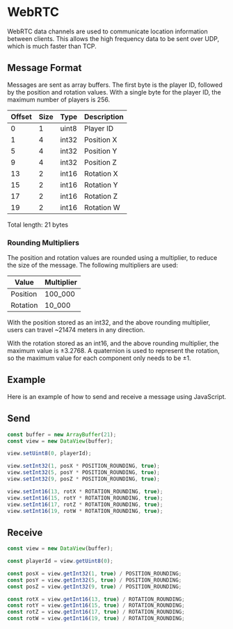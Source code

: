 # WebRTC

WebRTC data channels are used to communicate location information between clients. This allows the high frequency data to be sent over UDP, which is much faster than TCP.

## Message Format

Messages are sent as array buffers. The first byte is the player ID, followed by the position and rotation values. With a single byte for the player ID, the maximum number of players is 256.

| Offset | Size | Type  | Description |
| ------ | ---- | ----- | ----------- |
| 0      | 1    | uint8 | Player ID   |
| 1      | 4    | int32 | Position X  |
| 5      | 4    | int32 | Position Y  |
| 9      | 4    | int32 | Position Z  |
| 13     | 2    | int16 | Rotation X  |
| 15     | 2    | int16 | Rotation Y  |
| 17     | 2    | int16 | Rotation Z  |
| 19     | 2    | int16 | Rotation W  |

Total length: 21 bytes

### Rounding Multipliers

The position and rotation values are rounded using a multiplier, to reduce the size of the message. The following multipliers are used:

| Value    | Multiplier |
| -------- | ---------- |
| Position | 100_000    |
| Rotation | 10_000     |

With the position stored as an int32, and the above rounding multiplier, users can travel ~21474 meters in any direction.

With the rotation stored as an int16, and the above rounding multiplier, the maximum value is ±3.2768. A quaternion is used to represent the rotation, so the maximum value for each component only needs to be ±1.

## Example

Here is an example of how to send and receive a message using JavaScript.

## Send

```js
const buffer = new ArrayBuffer(21);
const view = new DataView(buffer);

view.setUint8(0, playerId);

view.setInt32(1, posX * POSITION_ROUNDING, true);
view.setInt32(5, posY * POSITION_ROUNDING, true);
view.setInt32(9, posZ * POSITION_ROUNDING, true);

view.setInt16(13, rotX * ROTATION_ROUNDING, true);
view.setInt16(15, rotY * ROTATION_ROUNDING, true);
view.setInt16(17, rotZ * ROTATION_ROUNDING, true);
view.setInt16(19, rotW * ROTATION_ROUNDING, true);
```

## Receive

```js
const view = new DataView(buffer);

const playerId = view.getUint8(0);

const posX = view.getInt32(1, true) / POSITION_ROUNDING;
const posY = view.getInt32(5, true) / POSITION_ROUNDING;
const posZ = view.getInt32(9, true) / POSITION_ROUNDING;

const rotX = view.getInt16(13, true) / ROTATION_ROUNDING;
const rotY = view.getInt16(15, true) / ROTATION_ROUNDING;
const rotZ = view.getInt16(17, true) / ROTATION_ROUNDING;
const rotW = view.getInt16(19, true) / ROTATION_ROUNDING;
```
